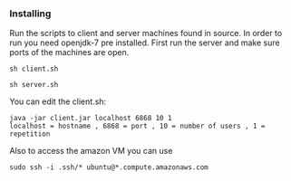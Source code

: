 ### Installing
Run the scripts to client and server machines found in source.
In order to run you need openjdk-7 pre installed.
First run the server and make sure ports of the machines are open.

```
sh client.sh 
```
```
sh server.sh 
```
You can edit the client.sh:
```
java -jar client.jar localhost 6868 10 1
localhost = hostname , 6868 = port , 10 = number of users , 1 = repetition
```

Also to access the amazon VM you can use
```
sudo ssh -i .ssh/* ubuntu@*.compute.amazonaws.com
```
